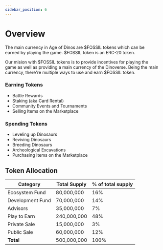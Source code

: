```yaml
---
sidebar_position: 6
---
```


# Overview

The main currency in Age of Dinos are $FOSSIL tokens which can be earned by playing the game. 
$FOSSIL token is an ERC-20 token.

Our mision with $FOSSIL tokens is to provide incentives for playing the game as well as providing a main currency of the Dinoverse. Being the main currency, there're multiple ways to use and earn $FOSSIL token.

### Earning Tokens

- Battle Rewards
- Staking (aka Card Rental)
- Community Events and Tournaments
- Selling Items on the Marketplace

### Spending Tokens

- Leveling up Dinosaurs
- Reviving Dinosaurs
- Breeding Dinosaurs
- Archeological Excavations
- Purchasing Items on the Marketplace

## Token Allocation

| Category         | Total Supply | % of total supply |
| ---------------- | ------------ | ----------------- |
| Ecosystem Fund   | 80,000,000   | 16%               |
| Development Fund | 70,000,000   | 14%               |
| Advisors         | 35,000,000   | 7%                |
| Play to Earn     | 240,000,000  | 48%               |
| Private Sale     | 15,000,000   | 3%                |
| Public Sale      | 60,000,000   | 12%               |
| **Total**        | 500,000,000  | 100%              |
